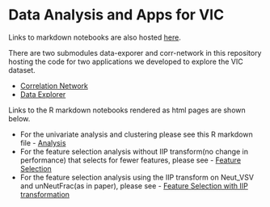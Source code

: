 # Data Analysis and Apps for VIC

Links to markdown notebooks are also hosted <a href="https://andersen-lab.github.io/VIC-Analysis/index.html">here</a>.

There are two submodules data-exporer and corr-network in this repository hosting the code for two applications we developed to explore the VIC dataset.

* [Correlation Network](http://apps.andersen-lab.com/corrnetwork/)
* [Data Explorer](http://apps.andersen-lab.com/vic-data-explorer/)

Links to the R markdown notebooks rendered as html pages are shown below.

* For the univariate analysis and clustering please see this R markdown file - [Analysis](https://andersen-lab.github.io/VIC-Analysis/analysis[exported].html)
* For the feature selection analysis without IIP transform(no change in performance) that selects for fewer features, please see - [Feature Selection](https://andersen-lab.github.io/VIC-Analysis/feature_selection[exported].html)
* For the feature selection analysis using the IIP transform on Neut_VSV and unNeutFrac(as in paper), please see - [Feature Selection with IIP transformation](https://andersen-lab.github.io/VIC-Analysis/feature_selection_iip[exported].html)


